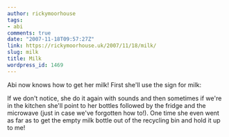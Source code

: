 ```yaml
---
author: rickymoorhouse
tags:
- abi
comments: true
date: "2007-11-18T09:57:27Z"
link: https://rickymoorhouse.uk/2007/11/18/milk/
slug: milk
title: Milk
wordpress_id: 1469
---
```


Abi now knows how to get her milk! First she'll use the sign for milk:







If we don't notice, she do it again with sounds and then sometimes if we're in the kitchen she'll point to her bottles followed by the fridge and the microwave (just in case we've forgotten how to!). One time she even went as far as to get the empty milk bottle out of the recycling bin and hold it up to me!
